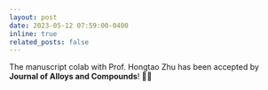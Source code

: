 ```yaml
---
layout: post
date: 2023-05-12 07:59:00-0400
inline: true
related_posts: false
---
```


The manuscript colab with Prof. Hongtao Zhu has been accepted by <b>Journal of Alloys and Compounds</b>! 🎉🎊
